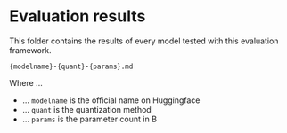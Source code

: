 # Evaluation results

This folder contains the results of every model tested with this evaluation framework.

`{modelname}-{quant}-{params}.md`

Where ...

- ... `modelname` is the official name on Huggingface
- ... `quant` is the quantization method
- ... `params` is the parameter count in B
